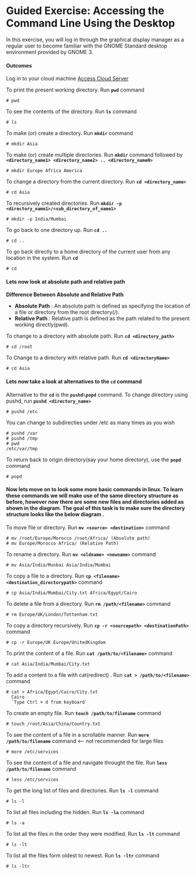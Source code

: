 # Guided Exercise: Accessing the Command Line Using the Desktop

In this exercise, you will log in through the graphical display manager as a regular user to become familiar with the GNOME Standard desktop environment provided by GNOME 3.

#### Outcomes

Log in to your cloud machine  [Access Cloud Server ](https://lab.redhat.com/sandbox)
 


To print the present working directory. Run **`pwd`** command
```
# pwd
```

To see the contents of the directory. Run **`ls`** command
```
# ls 
````

To make (or) create a directory. Run **`mkdir`** command
```
# mkdir Asia
```

To make (or) create multiple directories. Run **`mkdir`** command followed by **`<directory_name1> <directory_name2> .. <directory_nameN>`**
```
# mkdir Europe Africa America
```

To change a directory from the current directory. Run **`cd <directory_name>`**
```
# cd Asia
```

To recursively created directories. Run **`mkdir -p <directory_name1>/<sub_directory_of_name1>`**
```
# mkdir -p India/Mumbai
```

To go back to one directory up. Run **`cd ..`**
```
# cd ..
```

To go back directly to a home directory of the current user from any location in the system. Run **`cd`**
```
# cd
```

#### Lets now look at absolute path and relative path




**Difference Between Absolute and Relative Path**

- **Absolute Path** : An absolute path is defined as specifying the location of a file or directory from the root directory(/).
- **Relative Path** : Relative path is defined as the path related to the present working directly(pwd).

To change to a directory with absolute path. Run **`cd <directory_path>`**
```
# cd /root
```

To Change to a directory with relative path. Run **`cd <directoryName>`**
```
# cd Asia
```

#### Lets now take a look at alternatives to the **`cd`** command


Alternative to the **`cd`** is the **`pushd\popd`** command. To change directory using pushd, run **`pushd <directory_name>`**
```
# pushd /etc
```

You can change to subdirecties under /etc as many times as you wish
```
# pushd /var
# pushd /tmp
# pwd
/etc/var/tmp
```

To return back to origin directory(say your home directory), use the **`popd`** command
```
# popd
```

#### Now lets move on to look some more basic commands in linux. To learn these commands we will make use of the same directory structure as before, however now there are some new files and directories added as shown in the diagram. The goal of this task is to make sure the directory structure looks like the below diagram .


To move file or directory. Run **`mv <source> <destination>`** command
```
# mv /root/Europe/Morocco /root/Africa/ (Absolute path)
# mv Europe/Morocco Africa/ (Relative Path)
```

To rename a directory. Run **`mv <oldname> <newname>`** command
```
# mv Asia/India/Munbai Asia/India/Mumbai
```

To copy a file to a directory. Run **`cp <filename> <destination_directorypath>`** command
```
# cp Asia/India/Mumbai/City.txt Africa/Egypt/Cairo
```

To delete a file from a directory. Run **`rm /path/<filename>`** command
```
# rm Europe/UK/London/Tottenham.txt
```

To copy a directory recursively. Run **`cp -r <sourcepath> <destinationPath>`** command
```
# cp -r Europe/UK Europe/UnitedKingdom
```

To print the content of a file. Run **`cat /path/to/<filename>`** command
```
# cat Asia/India/Mumbai/City.txt
```

To add a content to a file with cat(redirect) . Run **`cat > /path/to/<filename>`** command
```
# cat > Africa/Egypt/Cairo/City.txt
  Cairo
  `Type Ctrl + d from keyboard`
```

To create an empty file. Run **`touch /path/to/filename`** command
```
# touch /root/Asia/China/Country.txt
```

To see the content of a file in a scrollable manner. Run **`more /path/to/filename`** command <-- not recommended for large files
```
# more /etc/services
```

To see the content of a file and navigate throught the file. Run **`less /path/to/filename`** command
```
# less /etc/services
```

To get the long list of files and directories. Run **`ls -l`** command
```
# ls -l
```

To list all files including the hidden. Run **`ls -la`** command
```
# ls -a
```

To list all the files in the order they were modified. Run **`ls -lt`** command
```
# ls -lt
```

To list all the files form oldest to newest. Run **`ls -ltr`** command
```
# ls -ltr
```

